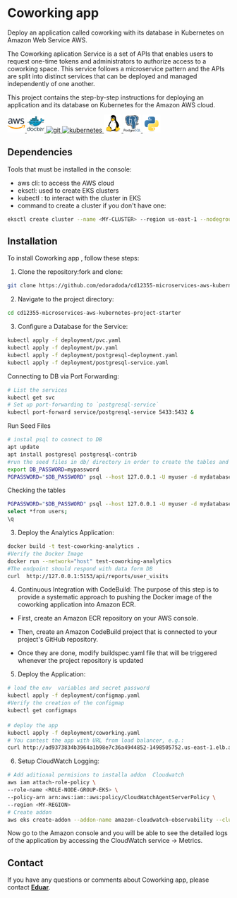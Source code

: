 # Coworking app 
Deploy an application called coworking with its database in Kubernetes on Amazon Web Service AWS.

The Coworking aplication Service is a set of APIs that enables users to request one-time tokens and administrators to authorize access to a coworking space. This service follows a microservice pattern and the APIs are split into distinct services that can be deployed and managed independently of one another.

This project contains the step-by-step instructions for deploying an application and its database on Kubernetes for the Amazon AWS cloud.

<p > <a href="https://aws.amazon.com" target="_blank" rel="noreferrer"> <img src="https://raw.githubusercontent.com/devicons/devicon/master/icons/amazonwebservices/amazonwebservices-original-wordmark.svg" alt="aws" width="40" height="40"/> </a> <a href="https://www.docker.com/" target="_blank" rel="noreferrer"> <img src="https://raw.githubusercontent.com/devicons/devicon/master/icons/docker/docker-original-wordmark.svg" alt="docker" width="40" height="40"/> </a> <a href="https://git-scm.com/" target="_blank" rel="noreferrer"> <img src="https://www.vectorlogo.zone/logos/git-scm/git-scm-icon.svg" alt="git" width="40" height="40"/> </a> <a href="https://kubernetes.io" target="_blank" rel="noreferrer"> <img src="https://www.vectorlogo.zone/logos/kubernetes/kubernetes-icon.svg" alt="kubernetes" width="40" height="40"/> </a> <a href="https://www.linux.org/" target="_blank" rel="noreferrer"> <img src="https://raw.githubusercontent.com/devicons/devicon/master/icons/linux/linux-original.svg" alt="linux" width="40" height="40"/> </a> <a href="https://www.postgresql.org" target="_blank" rel="noreferrer"> <img src="https://raw.githubusercontent.com/devicons/devicon/master/icons/postgresql/postgresql-original-wordmark.svg" alt="postgresql" width="40" height="40"/> </a> <a href="https://www.python.org" target="_blank" rel="noreferrer"> <img src="https://raw.githubusercontent.com/devicons/devicon/master/icons/python/python-original.svg" alt="python" width="40" height="40"/> </a> </p>

## **Dependencies**
Tools that must be installed in the console:

- aws cli: to access the AWS cloud
- eksctl: used to create EKS clusters
- kubectl : to interact with the cluster in EKS
- command to create a cluster if you don't have one:
```bash
eksctl create cluster --name <MY-CLUSTER> --region us-east-1 --nodegroup-name starter-nodes --node-type t3.small --nodes 1 --nodes -min 1 --nodes-max 2
```

## **Installation**

To install Coworking app , follow these steps:

1. Clone the repository:fork and clone:
```bash
git clone https://github.com/edoradoda/cd12355-microservices-aws-kubernetes-project-starter.git
```
2. Navigate to the project directory: 
```bash
cd cd12355-microservices-aws-kubernetes-project-starter
```
3. Configure a Database for the Service:
```bash
kubectl apply -f deployment/pvc.yaml
kubectl apply -f deployment/pv.yaml
kubectl apply -f deployment/postgresql-deployment.yaml
kubectl apply -f deployment/postgresql-service.yaml 
```

Connecting to DB via Port Forwarding:
```bash
# List the services
kubectl get svc
# Set up port-forwarding to `postgresql-service`
kubectl port-forward service/postgresql-service 5433:5432 &
```

Run Seed Files
```bash
# instal psql to connect to DB
apt update
apt install postgresql postgresql-contrib
#run the seed files in db/ directory in order to create the tables and populate them with data.
export DB_PASSWORD=mypassword
PGPASSWORD="$DB_PASSWORD" psql --host 127.0.0.1 -U myuser -d mydatabase -p 5433 < <FILE_NAME.sql>
```
Checking the tables
```bash
PGPASSWORD="$DB_PASSWORD" psql --host 127.0.0.1 -U myuser -d mydatabase -p 5433
select *from users;
\q
```

3. Deploy the Analytics Application: 
```bash
docker build -t test-coworking-analytics .
#Verify the Docker Image
docker run --network="host" test-coworking-analytics
#The endpoint should respond with data form DB
curl  http://127.0.0.1:5153/api/reports/user_visits 
```
4. Continuous Integration with CodeBuild:
The purpose of this step is to provide a systematic approach to pushing the Docker image of the coworking application into Amazon ECR.

- First, create an Amazon ECR repository on your AWS console.

- Then, create an Amazon CodeBuild project that is connected to your project's GitHub repository.

- Once they are done, modify buildspec.yaml file that will be triggered whenever the project repository is updated

5. Deploy the Application:
```bash
# load the env  variables and secret password
kubectl apply -f deployment/configmap.yaml
#Verify the creation of the configmap
kubectl get configmaps

# deploy the app
kubectl apply -f deployment/coworking.yaml
# You cantest the app with URL from load balancer, e.g.:
curl http://ad9373834b3964a1b98e7c36a4944852-1498505752.us-east-1.elb.amazonaws.com:5153/api/reports/daily_usage
```
6. Setup CloudWatch Logging:

```bash
# Add aditional permisions to installa addon  Cloudwatch
aws iam attach-role-policy \
--role-name <ROLE-NODE-GROUP-EKS> \
--policy-arn arn:aws:iam::aws:policy/CloudWatchAgentServerPolicy \
--region <MY-REGION>
# Create addon
aws eks create-addon --addon-name amazon-cloudwatch-observability --cluster-name <MY-CLUSTER-NAME>
```
Now go to the Amazon console and you will be able to see the detailed logs of the application by accessing the CloudWatch service -> Metrics.

## **Contact**

If you have any questions or comments about Coworking app, please contact **[Eduar](doradoeduar@gmail.com)**.


